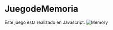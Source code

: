 # JuegodeMemoria
Este juego esta realizado en Javascript.
![Memory](https://user-images.githubusercontent.com/67648870/136668730-1464e794-e1a1-4073-bcf5-49f6ff181bf9.jpg)
